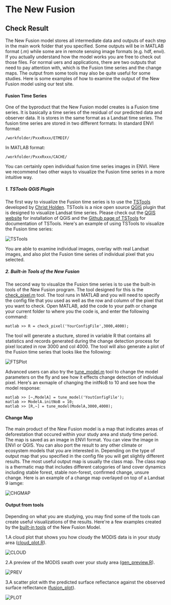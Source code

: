 # The New Fusion
## Check Result
The New Fusion model stores all intermediate data and outputs of each step in the main work folder that you specified. Some outputs will be in MATLAB format (.m) while some are in remote sensing image formats (e.g. hdf, envi). If you actually understand how the model works you are free to check out those files. For normal uers and applications, there are two outputs that need to pay attention with, which is the Fusion time series and the change maps. The output from some tools may also be quite useful for some studies. Here is some examples of how to examine the output of the New Fusion model using our test site.

#### Fusion Time Series

One of the byproduct that the New Fusion model creates is a Fusion time series. It is basically a time series of the residual of our predicted data and observer data. It is stores in the same format as a Landsat time series. The fusion time series are stored in two different formats:
In standard ENVI format:

    /workfolder/PxxxRxxx/ETMDIF/

In MATLAB format:

    /workfolder/PxxxRxxx/CACHE/

You can certainly open individual fusion time series images in ENVI. Here we recommend two other ways to visualize the Fusion time series in a more intuitive way.

##### 1. TSTools QGIS Plugin

The first way to visualize the Fusion time series is to use the [TSTools](https://github.com/ceholden/TSTools) developed by [Christ Holden](http://ceholden.github.io/). TSTools is a nice open source [QGIS](http://www.qgis.org/en/site/) plugin that is designed to visualize Landsat time series. Please check out the [QGIS website](http://www.qgis.org/en/site/) for installation of QGIS and the [Github page of TSTools](https://github.com/ceholden/TSTools) for documentation of TSTools. Here's an example of using TSTools to visualize the Fusion time series:

![TSTools](media/TSTools.png)

You are able to examine individual images, overlay with real Landsat images, and also plot the Fusion time series of individual pixel that you selected.

##### 2. Built-in Tools of the New Fusion

The second way to visualize the Fusion time series is to use the built-in tools of the New Fusion program. The tool designed for this is the [check_pixel.m](../tool/check_pixel.m) tool. The tool runs in MATLAB and you will need to specify the config file that you used as well as the row and column of the pixel that you want to check. Open MATLAB, add the code to your path or change your current folder to where you the code is, and enter the following command:

    matlab >> R = check_pixel('YourConfigFile',3000,4000);
    
The tool will generate a stucture, stored in variable R that contains all statistics and records generated during the change detection process for pixel located in row 3000 and col 4000. The tool will also generate a plot of the Fusion time series that looks like the following:

![FTSPlot](media/FTSPlot.png)

Advanced users can also try the [tune_model.m](../tool/tune_model.m) tool to change the model parameters on the fly and see how it effects change detection of individual pixel. Here's an exmaple of changing the initNoB to 10 and see how the model response:

    matlab >> [~,ModelA] = tune_model('YoutConfigFile');
    matlab >> ModelA.initNoB = 10;
    matlab >> [R,~] = tune_model(ModelA,3000,4000);

#### Change Map

The main product of the New Fusion model is a map that indicates areas of deforestation that occured within your study area and study time period. The map is saved as an image in ENVI format. You can view the image in ENVI or QGIS. You can also port the result to any other climate or ecosystem models that you are interested in. Depending on the type of output map that you specified in the config file you will get slightly different results. The most useful output map is usually the class map. The class map is a thermatic map that includes different catogories of land cover dynamics including stable forest, stable non-forest, confirmed change, unsure change. Here is an example of a change map overlayed on top of a Landsat 9 iamge:

![CHGMAP](media/CHGMAP.png)

#### Output from tools

Depending on what you are studying, you may find some of the tools can create useful visualizations of the results. Here're a few examples created by the [built-in tools](../tool) of the New Fusion Model.  

1.A cloud plot that shows you how cloudy the MODIS data is in your study area ([cloud_plot.R](../tool/cloud_plot.R)).  

![CLOUD](media/CLOUD.png)

2.A preview of the MODIS swath over your study area ([gen_preview.R](../tool/gen_preview.R)).  

![PREV](media/PREV.png)

3.A scatter plot with the predicted surface reflectance against the observed surface reflectance ([fusion_plot](../tool/fusion_plot.R)).

![PLOT](media/PLOT.png)
